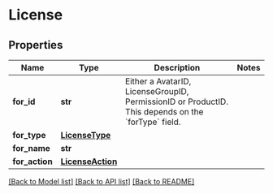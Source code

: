# License


## Properties
Name | Type | Description | Notes
------------ | ------------- | ------------- | -------------
**for_id** | **str** | Either a AvatarID, LicenseGroupID, PermissionID or ProductID. This depends on the &#x60;forType&#x60; field. | 
**for_type** | [**LicenseType**](LicenseType.md) |  | 
**for_name** | **str** |  | 
**for_action** | [**LicenseAction**](LicenseAction.md) |  | 

[[Back to Model list]](../README.md#documentation-for-models) [[Back to API list]](../README.md#documentation-for-api-endpoints) [[Back to README]](../README.md)


